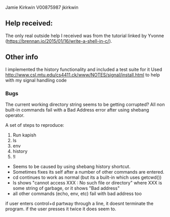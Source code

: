Jamie Kirkwin
V00875987 
jkirkwin

## Help received:
The only real outside help I received was from the tutorial linked by Yvonne (https://brennan.io/2015/01/16/write-a-shell-in-c/).

## Other info
I implemented the history functionality and included a test suite for it
Used http://www.csl.mtu.edu/cs4411.ck/www/NOTES/signal/install.html to help with my signal handling code

### Bugs
The current working directory string seems to be getting corrupted? All non built-in commands fail with a Bad Address error after using shebang operator. 

A set of steps to reproduce:
1. Run kapish
2. ls
3. env
4. history
5. !l
* Seems to be caused by using shebang history shortcut.
* Sometimes fixes its self after a number of other commands are entered.
* cd continues to work as normal (but its a built-in which uses getcwd())
* ls shows "cannot access XXX : No such file or directory" where XXX is some string of garbage, or it shows "Bad address"
* all other commands (echo, env, etc) fail with bad address too

if user enters control+d partway through a line, it doesnt terminate the program. if the user presses it twice it does seem to.
